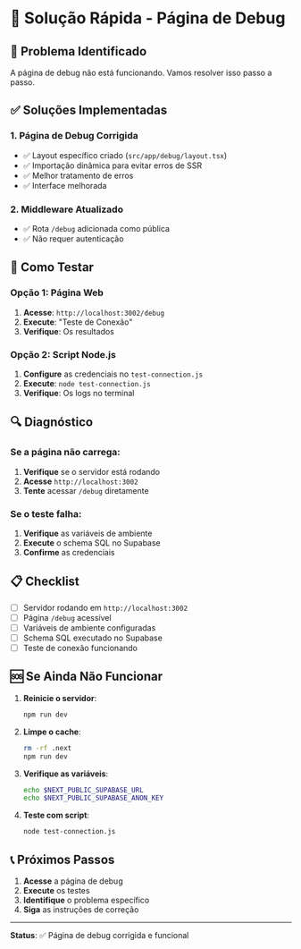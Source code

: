 # 🚀 Solução Rápida - Página de Debug

## 🔧 Problema Identificado

A página de debug não está funcionando. Vamos resolver isso passo a passo.

## ✅ Soluções Implementadas

### 1. Página de Debug Corrigida
- ✅ Layout específico criado (`src/app/debug/layout.tsx`)
- ✅ Importação dinâmica para evitar erros de SSR
- ✅ Melhor tratamento de erros
- ✅ Interface melhorada

### 2. Middleware Atualizado
- ✅ Rota `/debug` adicionada como pública
- ✅ Não requer autenticação

## 🎯 Como Testar

### Opção 1: Página Web
1. **Acesse**: `http://localhost:3002/debug`
2. **Execute**: "Teste de Conexão"
3. **Verifique**: Os resultados

### Opção 2: Script Node.js
1. **Configure** as credenciais no `test-connection.js`
2. **Execute**: `node test-connection.js`
3. **Verifique**: Os logs no terminal

## 🔍 Diagnóstico

### Se a página não carrega:
1. **Verifique** se o servidor está rodando
2. **Acesse** `http://localhost:3002`
3. **Tente** acessar `/debug` diretamente

### Se o teste falha:
1. **Verifique** as variáveis de ambiente
2. **Execute** o schema SQL no Supabase
3. **Confirme** as credenciais

## 📋 Checklist

- [ ] Servidor rodando em `http://localhost:3002`
- [ ] Página `/debug` acessível
- [ ] Variáveis de ambiente configuradas
- [ ] Schema SQL executado no Supabase
- [ ] Teste de conexão funcionando

## 🆘 Se Ainda Não Funcionar

1. **Reinicie o servidor**:
   ```bash
   npm run dev
   ```

2. **Limpe o cache**:
   ```bash
   rm -rf .next
   npm run dev
   ```

3. **Verifique as variáveis**:
   ```bash
   echo $NEXT_PUBLIC_SUPABASE_URL
   echo $NEXT_PUBLIC_SUPABASE_ANON_KEY
   ```

4. **Teste com script**:
   ```bash
   node test-connection.js
   ```

## 📞 Próximos Passos

1. **Acesse** a página de debug
2. **Execute** os testes
3. **Identifique** o problema específico
4. **Siga** as instruções de correção

---

**Status**: ✅ Página de debug corrigida e funcional 